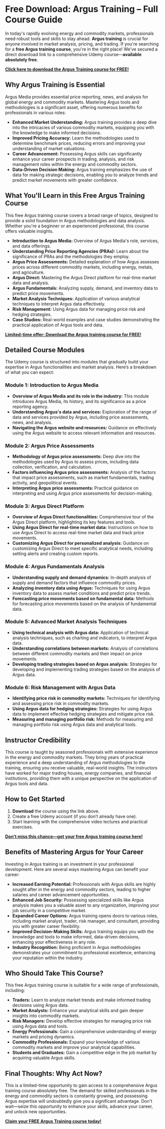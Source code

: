 # Free Download: Argus Training – Full Course Guide

In today's rapidly evolving energy and commodity markets, professionals need robust tools and skills to stay ahead. **Argus training** is crucial for anyone involved in market analysis, pricing, and trading. If you're searching for a **free Argus training course**, you're in the right place! We’ve secured a direct download link to a comprehensive Udemy course—**available absolutely free**.

[**Click here to download the Argus Training course for FREE!**](https://udemywork.com/argus-training)

## Why Argus Training is Essential

Argus Media provides essential price reporting, news, and analysis for global energy and commodity markets. Mastering Argus tools and methodologies is a significant asset, offering numerous benefits for professionals in various roles:

*   **Enhanced Market Understanding:** Argus training provides a deep dive into the intricacies of various commodity markets, equipping you with the knowledge to make informed decisions.
*   **Improved Pricing Accuracy:** Learn the methodologies used to determine benchmark prices, reducing errors and improving your understanding of market valuations.
*   **Career Advancement:** Possessing Argus skills can significantly enhance your career prospects in trading, analysis, and risk management roles within the energy and commodity sectors.
*   **Data-Driven Decision Making:** Argus training emphasizes the use of data for making strategic decisions, enabling you to analyze trends and predict market movements with greater confidence.

## What You'll Learn in this Free Argus Training Course

This free Argus training course covers a broad range of topics, designed to provide a solid foundation in Argus methodologies and data analysis. Whether you're a beginner or an experienced professional, this course offers valuable insights.

*   **Introduction to Argus Media:** Overview of Argus Media's role, services, and data offerings.
*   **Understanding Price Reporting Agencies (PRAs):** Learn about the significance of PRAs and the methodologies they employ.
*   **Argus Price Assessments:** Detailed explanation of how Argus assesses prices across different commodity markets, including energy, metals, and agriculture.
*   **Argus Direct:** Mastering the Argus Direct platform for real-time market data and analysis.
*   **Argus Fundamentals:** Analyzing supply, demand, and inventory data to predict price movements.
*   **Market Analysis Techniques:** Application of various analytical techniques to interpret Argus data effectively.
*   **Risk Management:** Using Argus data for managing price risk and hedging strategies.
*   **Case Studies:** Real-world examples and case studies demonstrating the practical application of Argus tools and data.

[**Limited-time offer: Download the Argus training course for FREE!**](https://udemywork.com/argus-training)

## Detailed Course Modules

The Udemy course is structured into modules that gradually build your expertise in Argus functionalities and market analysis. Here’s a breakdown of what you can expect:

### Module 1: Introduction to Argus Media

*   **Overview of Argus Media and its role in the industry:** This module introduces Argus Media, its history, and its significance as a price reporting agency.
*   **Understanding Argus's data and services:** Exploration of the range of data and services provided by Argus, including price assessments, news, and analysis.
*   **Navigating the Argus website and resources:** Guidance on effectively using the Argus website to access relevant information and resources.

### Module 2: Argus Price Assessments

*   **Methodology of Argus price assessments:** Deep dive into the methodologies used by Argus to assess prices, including data collection, verification, and calculation.
*   **Factors influencing Argus price assessments:** Analysis of the factors that impact price assessments, such as market fundamentals, trading activity, and geopolitical events.
*   **Interpreting Argus price assessments:** Practical guidance on interpreting and using Argus price assessments for decision-making.

### Module 3: Argus Direct Platform

*   **Overview of Argus Direct functionalities:** Comprehensive tour of the Argus Direct platform, highlighting its key features and tools.
*   **Using Argus Direct for real-time market data:** Instructions on how to use Argus Direct to access real-time market data and track price movements.
*   **Customizing Argus Direct for personalized analysis:** Guidance on customizing Argus Direct to meet specific analytical needs, including setting alerts and creating custom reports.

### Module 4: Argus Fundamentals Analysis

*   **Understanding supply and demand dynamics:** In-depth analysis of supply and demand factors that influence commodity prices.
*   **Analyzing inventory data using Argus:** Techniques for using Argus inventory data to assess market conditions and predict price trends.
*   **Forecasting price movements based on fundamental data:** Methods for forecasting price movements based on the analysis of fundamental data.

### Module 5: Advanced Market Analysis Techniques

*   **Using technical analysis with Argus data:** Application of technical analysis techniques, such as charting and indicators, to interpret Argus data.
*   **Understanding correlations between markets:** Analysis of correlations between different commodity markets and their impact on price movements.
*   **Developing trading strategies based on Argus analysis:** Strategies for developing and implementing trading strategies based on the analysis of Argus data.

### Module 6: Risk Management with Argus Data

*   **Identifying price risk in commodity markets:** Techniques for identifying and assessing price risk in commodity markets.
*   **Using Argus data for hedging strategies:** Strategies for using Argus data to implement effective hedging strategies and mitigate price risk.
*   **Measuring and managing portfolio risk:** Methods for measuring and managing portfolio risk using Argus data and analytical tools.

## Instructor Credibility

This course is taught by seasoned professionals with extensive experience in the energy and commodity markets. They bring years of practical experience and a deep understanding of Argus methodologies to the training, ensuring you receive valuable, real-world insights. The instructors have worked for major trading houses, energy companies, and financial institutions, providing them with a unique perspective on the application of Argus tools and data.

## How to Get Started

1.  **Download** the course using the link above.
2.  Create a free Udemy account (if you don’t already have one).
3.  Start learning with the comprehensive video lectures and practical exercises.

[**Don't miss this chance—get your free Argus training course here!**](https://udemywork.com/argus-training)

## Benefits of Mastering Argus for Your Career

Investing in Argus training is an investment in your professional development. Here are several ways mastering Argus can benefit your career:

*   **Increased Earning Potential:** Professionals with Argus skills are highly sought after in the energy and commodity sectors, leading to higher salaries and career advancement opportunities.
*   **Enhanced Job Security:** Possessing specialized skills like Argus analysis makes you a valuable asset to any organization, improving your job security in a competitive market.
*   **Expanded Career Options:** Argus training opens doors to various roles, including market analyst, trader, risk manager, and consultant, providing you with greater career flexibility.
*   **Improved Decision-Making Skills:** Argus training equips you with the knowledge and tools to make informed, data-driven decisions, enhancing your effectiveness in any role.
*   **Industry Recognition:** Being proficient in Argus methodologies demonstrates your commitment to professional excellence, enhancing your reputation within the industry.

## Who Should Take This Course?

This free Argus training course is suitable for a wide range of professionals, including:

*   **Traders:** Learn to analyze market trends and make informed trading decisions using Argus data.
*   **Market Analysts:** Enhance your analytical skills and gain deeper insights into commodity markets.
*   **Risk Managers:** Develop effective strategies for managing price risk using Argus data and tools.
*   **Energy Professionals:** Gain a comprehensive understanding of energy markets and pricing dynamics.
*   **Commodity Professionals:** Expand your knowledge of various commodity markets and improve your analytical capabilities.
*   **Students and Graduates:** Gain a competitive edge in the job market by acquiring valuable Argus skills.

## Final Thoughts: Why Act Now?

This is a limited-time opportunity to gain access to a comprehensive Argus training course absolutely free. The demand for skilled professionals in the energy and commodity sectors is constantly growing, and possessing Argus expertise will undoubtedly give you a significant advantage. Don't wait—seize this opportunity to enhance your skills, advance your career, and unlock new opportunities.

[**Claim your FREE Argus Training course today!**](https://udemywork.com/argus-training)
